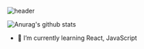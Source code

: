 ![header](https://capsule-render.vercel.app/api?type=Wave&color=auto&height=300&section=header&text=웃고살잨ㅋㅋ%20&fontSize=90&animation=fadeIn)

![Anurag's github stats](https://github-readme-stats.vercel.app/api?username=HocheolJang)

- 🌱 I’m currently learning React, JavaScript
